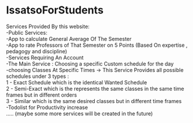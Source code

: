 # IssatsoForStudents
Services Provided By this website:
  <br>-Public Services:
   <br>-App to calculate General Average Of The Semester
   <br>-App to rate Professors of That Semester on 5 Points (Based On expertise , pedagogy and discipline)
  <br>-Services Requiring An Account
   <br>-The Main Service : Choosing a specific Custom schedule for the day 
    <br>-choosing Classes At Specific Times -> This Service Provides all possible schedules under 3 types :
     <br>1 - Exact Schedule which is the identical Wanted Schedule
     <br>2 - Semi-Exact which is the represents the same classes in the same time frames but in different orders
     <br>3 - Similar which is the same desired classes but in different time frames
   <br>-Todolist for Productivity increase
<br>..... (maybe some more services will be created in the future)

